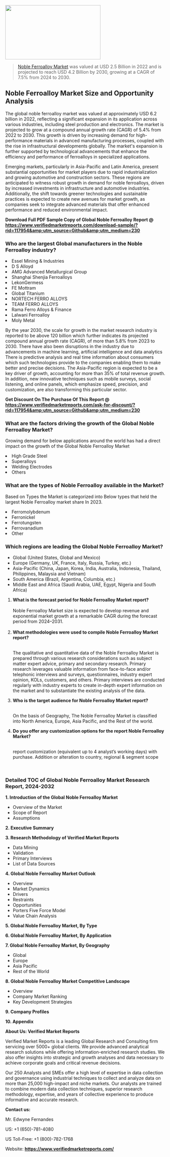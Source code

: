 <img src="https://ffe5etoiles.com/wp-content/uploads/2024/12/MST1-300x171.png" alt="" width="300" height="171" class="alignnone size-medium wp-image-20088" /><blockquote><p><p><a href="https://www.verifiedmarketreports.com/download-sample/?rid=117954&utm_source=Github&utm_medium=230" target="_blank">Noble Ferroalloy Market</a> was valued at USD 2.5 Billion in 2022 and is projected to reach USD 4.2 Billion by 2030, growing at a CAGR of 7.5% from 2024 to 2030.</p></blockquote><p><h2>Noble Ferroalloy Market Size and Opportunity Analysis</h2><p>The global noble ferroalloy market was valued at approximately USD 6.2 billion in 2022, reflecting a significant expansion in its application across various industries, including steel production and electronics. The market is projected to grow at a compound annual growth rate (CAGR) of 5.4% from 2022 to 2030. This growth is driven by increasing demand for high-performance materials in advanced manufacturing processes, coupled with the rise in infrastructural developments globally. The market's expansion is further supported by technological advancements that enhance the efficiency and performance of ferroalloys in specialized applications.</p><p>Emerging markets, particularly in Asia-Pacific and Latin America, present substantial opportunities for market players due to rapid industrialization and growing automotive and construction sectors. These regions are anticipated to witness robust growth in demand for noble ferroalloys, driven by increased investments in infrastructure and automotive industries. Additionally, the shift towards greener technologies and sustainable practices is expected to create new avenues for market growth, as companies seek to integrate advanced materials that offer enhanced performance and reduced environmental impact.</p></p><p class=""><strong>Download Full PDF Sample Copy of Global Noble Ferroalloy Report @ <a href="https://www.verifiedmarketreports.com/download-sample/?rid=117954&amp;utm_source=Github&amp;utm_medium=230" target="_blank">https://www.verifiedmarketreports.com/download-sample/?rid=117954&amp;utm_source=Github&amp;utm_medium=230</a></strong></p><h3 id="" class="">Who are the largest Global manufacturers in the Noble Ferroalloy industry?</h3><p><li>Essel Mining & Industries</li><li> D S Alloyd</li><li> AMG Advanced Metallurgical Group</li><li> Shanghai Shenjia Ferroalloys</li><li> LekonGermess</li><li> FE Mottram</li><li> Global Titanium</li><li> NORTECH FERRO ALLOYS</li><li> TEAM FERRO ALLOYS</li><li> Rama Ferro Alloys & Finance</li><li> Lalwani Ferroalloy</li><li> Moly Metal</li></p><div class=""><div class="" dir="" data-message-author-role="" data-message-id="" data-message-model-slug=""><div class=""><div class=""><div class=""><div class="" dir="" data-message-author-role="" data-message-id="" data-message-model-slug=""><div class=""><div class=""><p>By the year 2030, the scale for growth in the market research industry is reported to be above 120 billion which further indicates its projected compound annual growth rate (CAGR), of more than 5.8% from 2023 to 2030. There have also been disruptions in the industry due to advancements in machine learning, artificial intelligence and data analytics There is predictive analysis and real time information about consumers which such technologies provide to the companies enabling them to make better and precise decisions. The Asia-Pacific region is expected to be a key driver of growth, accounting for more than 35% of total revenue growth. In addition, new innovative techniques such as mobile surveys, social listening, and online panels, which emphasize speed, precision, and customization, are also transforming this particular sector.</p><p><strong>Get Discount On The Purchase Of This Report @&nbsp; <a href="https://www.verifiedmarketreports.com/ask-for-discount/?rid=117954&amp;utm_source=Github&amp;utm_medium=230" target="_blank">https://www.verifiedmarketreports.com/ask-for-discount/?rid=117954&amp;utm_source=Github&amp;utm_medium=230</a></strong></p></div></div></div></div></div></div></div></div><h3 id="" class="">What are the factors driving the growth of the Global Noble Ferroalloy Market?</h3><p id="" class="">Growing demand for below applications around the world has had a direct impact on the growth of the Global Noble Ferroalloy Market</p><p id="" class=""><li>High Grade Steel</li><li> Superalloys</li><li> Welding Electrodes</li><li> Others</li></p><h3 id="" class="">What are the types of Noble Ferroalloy available in the Market?</h3><p id="" class="">Based on Types the Market is categorized into Below types that held the largest Noble Ferroalloy market share In 2023.</p><p id="" class=""><li>Ferromolybdenum</li><li> Ferronickel</li><li> Ferrotungsten</li><li> Ferrovanadium</li><li> Other</li></p><h3 id="" class="">Which regions are leading the Global Noble Ferroalloy Market?</h3><ul><li>Global (United States, Global and Mexico)</li><li>Europe (Germany, UK, France, Italy, Russia, Turkey, etc.)</li><li>Asia-Pacific (China, Japan, Korea, India, Australia, Indonesia, Thailand, Philippines, Malaysia and Vietnam)</li><li>South America (Brazil, Argentina, Columbia, etc.)</li><li>Middle East and Africa (Saudi Arabia, UAE, Egypt, Nigeria and South Africa)</li></ul><p><ol><li><strong>What is the forecast period for Noble Ferroalloy Market report?<br /></strong><br /><span data-sheets-root="1" data-sheets-value="{&quot;1&quot;:2,&quot;2&quot;:&quot;XXXX size is expected to develop revenue and exponential market growth at a remarkable CAGR during the forecast period from 2024&ndash;2030.&quot;}" data-sheets-userformat="{&quot;2&quot;:12674,&quot;4&quot;:{&quot;1&quot;:2,&quot;2&quot;:16776960},&quot;10&quot;:2,&quot;11&quot;:0,&quot;15&quot;:&quot;Arial&quot;,&quot;16&quot;:12}">Noble Ferroalloy Market size is expected to develop revenue and exponential market growth at a remarkable CAGR during the forecast period from 2024&ndash;2031.</span><br /><br /></li><li><strong>What methodologies were used to compile Noble Ferroalloy Market report?<br /><br /></strong><p>The qualitative and quantitative data of the&nbsp;Noble Ferroalloy Market is prepared through various research considerations such as subject matter expert advice, primary and secondary research. Primary research leverages valuable information from face-to-face and/or telephonic interviews and surveys, questionnaires, industry expert opinion, KOLs, customers, and others. Primary interviews are conducted regularly with industry experts to create in-depth expert information on the market and to substantiate the existing analysis of the data.&nbsp;</p></li><li><strong>Who is the target audience for Noble Ferroalloy Market report?<br /><br /></strong><p>On the basis of Geography, The&nbsp;Noble Ferroalloy Market is classified into North America, Europe, Asia Pacific, and the Rest of the world.</p></li><li><strong>Do you offer any customization options for the report Noble Ferroalloy Market?<br /><br /></strong><p>report customization (equivalent up to 4 analyst&rsquo;s working days) with purchase. Addition or alteration to country, regional &amp; segment scope</p><p>&nbsp;</p></li></ol></p><h3 id="" class="">Detailed TOC of Global Noble Ferroalloy Market Research Report, 2024-2032</h3><p id="" class=""><strong>1. Introduction of the Global Noble Ferroalloy Market</strong></p><ul><li>Overview of the Market</li><li>Scope of Report</li><li>Assumptions</li></ul><p id="" class=""><strong>2. Executive Summary</strong></p><p id="" class=""><strong>3. Research Methodology of&nbsp;Verified Market Reports</strong></p><ul><li>Data Mining</li><li>Validation</li><li>Primary Interviews</li><li>List of Data Sources</li></ul><p id="" class=""><strong>4. Global Noble Ferroalloy Market Outlook</strong></p><ul><li>Overview</li><li>Market Dynamics</li><li>Drivers</li><li>Restraints</li><li>Opportunities</li><li>Porters Five Force Model</li><li>Value Chain Analysis</li></ul><p id="" class=""><strong>5. Global Noble Ferroalloy Market, By&nbsp;Type</strong></p><p id="" class=""><strong>6. Global Noble Ferroalloy Market, By Application</strong></p><p id="" class=""><strong>7. Global Noble Ferroalloy Market, By Geography</strong></p><ul><li>Global</li><li>Europe</li><li>Asia Pacific</li><li>Rest of the World</li></ul><p id="" class=""><strong>8. Global Noble Ferroalloy Market Competitive Landscape</strong></p><ul><li>Overview</li><li>Company Market Ranking</li><li>Key Development Strategies</li></ul><p id="" class=""><strong>9. Company Profiles</strong></p><p id="" class=""><strong>10. Appendix</strong></p><p id="" class=""><strong>About Us: Verified Market Reports</strong></p><p id="" class="">Verified Market Reports is a leading Global Research and Consulting firm servicing over 5000+ global clients. We provide advanced analytical research solutions while offering information-enriched research studies. We also offer insights into strategic and growth analyses and data necessary to achieve corporate goals and critical revenue decisions.</p><p id="" class="">Our 250 Analysts and SMEs offer a high level of expertise in data collection and governance using industrial techniques to collect and analyze data on more than 25,000 high-impact and niche markets. Our analysts are trained to combine modern data collection techniques, superior research methodology, expertise, and years of collective experience to produce informative and accurate research.</p><p id="" class=""><strong>Contact us:</strong></p><p id="" class="">Mr. Edwyne Fernandes</p><p id="" class="">US: +1 (650)-781-4080</p><p id="" class="">US Toll-Free: +1 (800)-782-1768</p><p id="" class="">Website: <a target="" data-test-app-aware-link=""><strong>https://www.verifiedmarketreports.com/</strong></a></p>
